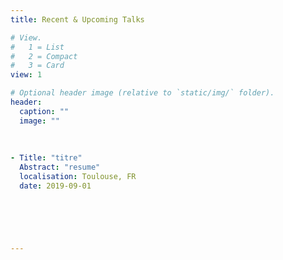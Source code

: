 ```yaml
---
title: Recent & Upcoming Talks

# View.
#   1 = List
#   2 = Compact
#   3 = Card
view: 1

# Optional header image (relative to `static/img/` folder).
header:
  caption: ""
  image: ""
 
 
 
- Title: "titre"
  Abstract: "resume"
  localisation: Toulouse, FR
  date: 2019-09-01


 



---
```

